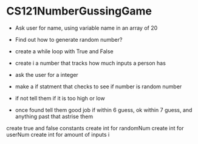 # CS121NumberGussingGame

+ Ask user for name, using variable name in an array of 20

+ Find out how to generate random number?

+ create a while loop with True and False

+ create i a number that tracks how much inputs a person has

+ ask the user for a integer

+ make a if statment that checks to see if number is random number

+ if not tell them if it is too high or low

+ once found tell them good job if within 6 guess, ok within 7 guess, and anything past that astrise them




create true and false constants
create int for randomNum
create int for userNum
create int for amount of inputs i

